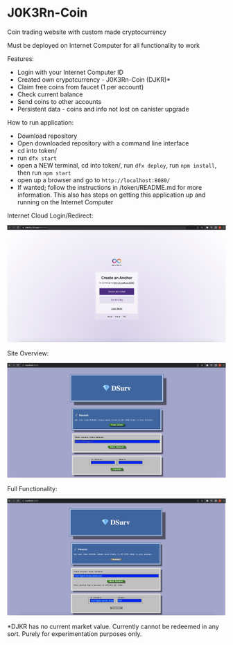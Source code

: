 # J0K3Rn-Coin
 
Coin trading website with custom made cryptocurrency

Must be deployed on Internet Computer for all functionality to work

Features:
- Login with your Internet Computer ID
- Created own crypotcurrency - J0K3Rn-Coin (DJKR)*
- Claim free coins from faucet (1 per account)
- Check current balance
- Send coins to other accounts
- Persistent data - coins and info not lost on canister upgrade

How to run application:
- Download repository
- Open downloaded repository with a command line interface
- cd into token/
- run `dfx start`
- open a NEW terminal, cd into token/, run `dfx deploy`, run `npm install`, then run `npm start`
- open up a browser and go to `http://localhost:8080/`
- If wanted; follow the instructions in /token/README.md for more information. This also has steps on getting this application up and running on the Internet Computer

Internet Cloud Login/Redirect:

![alt text](https://github.com/J0K3Rn/J0K3Rn-Coin/blob/main/screenshots/ic_redirect.png?raw=true) 

Site Overview:

![alt text](https://github.com/J0K3Rn/J0K3Rn-Coin/blob/main/screenshots/site_overview.png?raw=true) 

Full Functionality:

![alt text](https://github.com/J0K3Rn/J0K3Rn-Coin/blob/main/screenshots/full_functionality.png?raw=true) 

*DJKR has no current market value. Currently cannot be redeemed in any sort. Purely for experimentation purposes only.
